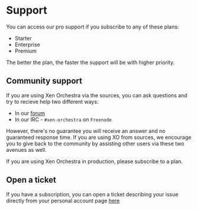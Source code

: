 # Support

You can access our pro support if you subscribe to any of these plans:

* Starter
* Enterprise
* Premium

The better the plan, the faster the support will be with higher priority.

## Community support

If you are using Xen Orchestra via the sources, you can ask questions and try to recieve help two different ways:

* In our [forum](https://xen-orchestra.com/forum/)
* In our IRC - `#xen-orchestra` on `Freenode`

However, there's no guarantee you will receive an answer and no guaranteed response time. If you are using XO from sources, we encourage you to give back to the community by assisting other users via these two avenues as well.  

If you are using Xen Orchestra in production, please subscribe to a plan.

## Open a ticket

If you have a subscription, you can open a ticket describing your issue directly from your personal account page [here](https://xen-orchestra.com/#!/member/support)
